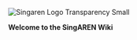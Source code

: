 ![Singaren Logo Transparency Small](/uploads/images/singaren-logo-transparency-small.png=100px "Singaren Logo Transparency Small" ) 

**Welcome to the SingAREN Wiki**

